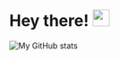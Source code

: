 # Hey there! <img src="https://raw.githubusercontent.com/MartinHeinz/MartinHeinz/master/wave.gif" width="30px">

![My GitHub stats](https://github-readme-stats.vercel.app/api?username=danielzyy&show_icons=true&theme=algolia)
